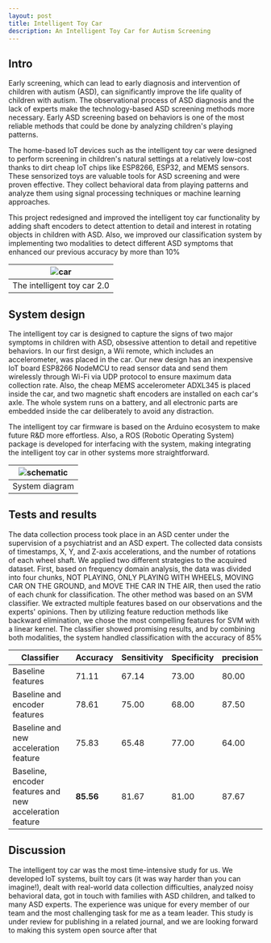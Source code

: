 ```yaml
---
layout: post
title: Intelligent Toy Car
description: An Intelligent Toy Car for Autism Screening
---
```


## Intro
Early screening, which can lead to early diagnosis and intervention of children with autism (ASD), can significantly improve the life quality of children with autism. The observational process of ASD diagnosis and the lack of experts make the technology-based ASD screening methods more necessary. Early ASD screening based on behaviors is one of the most reliable methods that could be done by analyzing children's playing patterns.

The home-based IoT devices such as the intelligent toy car were designed to perform screening in children's natural settings at a relatively low-cost thanks to dirt cheap IoT chips like ESP8266, ESP32, and MEMS sensors. These sensorized toys are valuable tools for ASD screening and were proven effective. They collect behavioral data from playing patterns and analyze them using signal processing techniques or machine learning approaches.

This project redesigned and improved the intelligent toy car functionality by adding shaft encoders to detect attention to detail and interest in rotating objects in children with ASD. Also, we improved our classification system by implementing two modalities to detect different ASD symptoms that enhanced our previous accuracy by more than 10%

|![car](https://bijanmehr.github.io/assets/intelligent_car/car_axis.png)|
|:-:|
|The intelligent toy car 2.0|

## System design
The intelligent toy car is designed to capture the signs of two major symptoms in children with ASD, obsessive attention to detail and repetitive behaviors. In our first design, a Wii remote, which includes an accelerometer, was placed in the car. Our new design has an inexpensive IoT board ESP8266 NodeMCU to read sensor data and send them wirelessly through Wi-Fi via UDP protocol to ensure maximum data collection rate. Also, the cheap MEMS accelerometer ADXL345 is placed inside the car, and two magnetic shaft encoders are installed on each car's axle. The whole system runs on a battery, and all electronic parts are embedded inside the car deliberately to avoid any distraction.

The intelligent toy car firmware is based on the Arduino ecosystem to make future R&D more effortless. Also, a ROS (Robotic Operating System) package is developed for interfacing with the system, making integrating the intelligent toy car in other systems more straightforward.

|![schematic](https://bijanmehr.github.io/assets/intelligent_car/car_diagram.png)|
|:-:|
|System diagram|

## Tests and results
The data collection process took place in an ASD center under the supervision of a psychiatrist and an ASD expert. The collected data consists of timestamps, X, Y, and Z-axis accelerations, and the number of rotations of each wheel shaft.
We applied two different strategies to the acquired dataset. First, based on frequency domain analysis, the data was divided into four chunks, NOT PLAYING, ONLY PLAYING WITH WHEELS, MOVING CAR ON THE GROUND, and MOVE THE CAR IN THE AIR, then used the ratio of each chunk for classification. The other method was based on an SVM classifier. We extracted multiple features based on our observations and the experts' opinions. Then by utilizing feature reduction methods like backward elimination, we chose the most compelling features for SVM with a linear kernel. The classifier showed promising results, and by combining both modalities, the system handled classification with the accuracy of 85%


| **Classifier**                                          	| **Accuracy** 	| **Sensitivity** 	| **Specificity** 	| **precision** 	|
|---------------------------------------------------------	|--------------	|-----------------	|-----------------	|---------------	|
| Baseline features                                       	| 71.11        	| 67.14           	| 73.00           	| 80.00         	|
| Baseline and encoder features                           	| 78.61        	| 75.00           	| 68.00           	| 87.50         	|
| Baseline and new acceleration feature                   	| 75.83        	| 65.48           	| 77.00           	| 64.00         	|
| Baseline, encoder features and new acceleration feature 	| **85.56**    	| 81.67           	| 81.00           	| 87.67         	|


## Discussion
The intelligent toy car was the most time-intensive study for us. We developed IoT systems, built toy cars (it was way harder than you can imagine!), dealt with real-world data collection difficulties, analyzed noisy behavioral data, got in touch with families with ASD children, and talked to many ASD experts. The experience was unique for every member of our team and the most challenging task for me as a team leader.
This study is under review for publishing in a related journal, and we are looking forward to making this system open source after that
